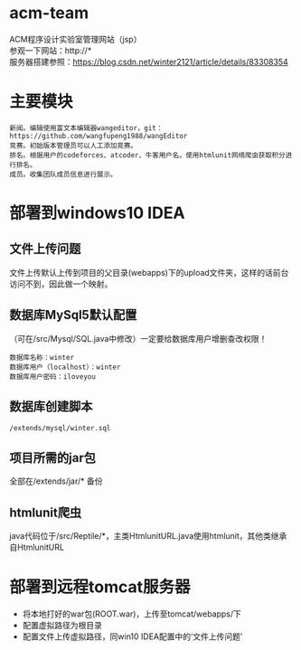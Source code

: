 # acm-team
ACM程序设计实验室管理网站（jsp）<br>
参观一下网站：http://* <br>
服务器搭建参照：https://blog.csdn.net/winter2121/article/details/83308354 <br>


# 主要模块
    新闻。编辑使用富文本编辑器wangeditor，git：https://github.com/wangfupeng1988/wangEditor
    竞赛。初始版本管理员可以人工添加竞赛。
    排名。根据用户的codeforces、atcoder、牛客用户名，使用htmlunit网络爬虫获取积分进行排名。
    成员。收集团队成员信息进行展示。

# 部署到windows10 IDEA
  ## 文件上传问题
  文件上传默认上传到项目的父目录(webapps)下的upload文件夹，这样的话前台访问不到，因此做一个映射。

  ## 数据库MySql5默认配置
  （可在/src/Mysql/SQL.java中修改）一定要给数据库用户增删查改权限！
  
    数据库名称：winter
    数据库用户（localhost）：winter
    数据库用户密码：iloveyou
  ## 数据库创建脚本
    /extends/mysql/winter.sql
    
  ## 项目所需的jar包
  全部在/extends/jar/* 备份
  
  ## htmlunit爬虫
  java代码位于/src/Reptile/*，主类HtmlunitURL.java使用htmlunit，其他类继承自HtmlunitURL
  
# 部署到远程tomcat服务器
  * 将本地打好的war包(ROOT.war)，上传至tomcat/webapps/下
  * 配置虚拟路径为根目录
  * 配置文件上传虚拟路径，同win10 IDEA配置中的‘文件上传问题’
